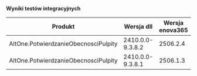 **Wyniki testów integracyjnych**

| Produkt                              | Wersja dll       | Wersja enova365 | Data testu       | Status |
|--------------------------------------|------------------|-----------------|------------------|--------|
| AltOne.PotwierdzanieObecnosciPulpity | 2410.0.0-9.3.8.2 | 2506.2.4        | 05.09.2025 13:25 | ✅     |
| AltOne.PotwierdzanieObecnosciPulpity | 2410.0.0-9.3.8.1 | 2506.1.3        | 01.09.2025 16:20 | ✅     |
